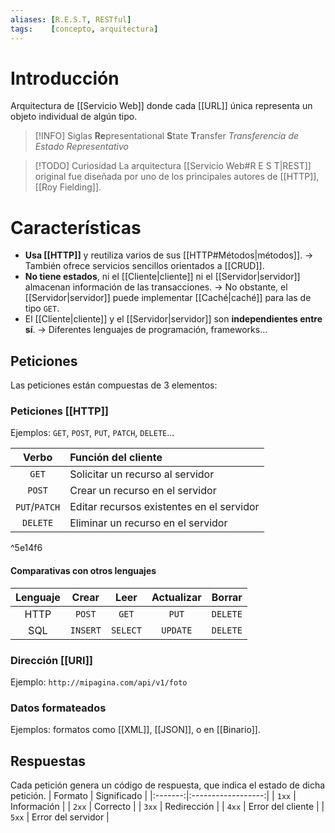 ```yaml
---
aliases: [R.E.S.T, RESTful]
tags:    [concepto, arquitectura]
---
```


# Introducción
Arquitectura de [[Servicio Web]] donde cada [[URL]] única representa un objeto individual de algún tipo.
> [!INFO] Siglas
> **Re**presentational **S**tate **T**ransfer
> *Transferencia de Estado Representativo*

> [!TODO] Curiosidad
> La arquitectura [[Servicio Web#R E S T|REST]] original fue diseñada por uno de los principales autores de [[HTTP]], [[Roy Fielding]].


# Características
- **Usa [[HTTP]]** y reutiliza varios de sus [[HTTP#Métodos|métodos]].
	-> También ofrece servicios sencillos orientados a [[CRUD]].
- **No tiene estados**, ni el [[Cliente|cliente]] ni el [[Servidor|servidor]] almacenan información de las transacciones.
	-> No obstante, el [[Servidor|servidor]] puede implementar [[Caché|caché]] para las de tipo `GET`. 
- El [[Cliente|cliente]] y el [[Servidor|servidor]] son **independientes entre sí**.
	-> Diferentes lenguajes de programación, frameworks...

## Peticiones
Las peticiones están compuestas de 3 elementos:

### Peticiones [[HTTP]]
Ejemplos: `GET`, `POST`, `PUT`, `PATCH`, `DELETE`...

| Verbo           | Función del cliente                        |
|:---------------:|:-------------------------------------------|
| `GET`           | Solicitar un recurso al servidor           |
| `POST`          | Crear un recurso en el servidor            |
| `PUT`/`PATCH`   | Editar recursos existentes en el servidor  |
| `DELETE`        | Eliminar un recurso en el servidor         |
^5e14f6

#### Comparativas con otros lenguajes
| Lenguaje | Crear    | Leer     | Actualizar | Borrar   |
|:--------:|:--------:|:--------:|:----------:|:--------:|
| HTTP     | `POST`   | `GET`    | `PUT`      | `DELETE` |
| SQL      | `INSERT` | `SELECT` | `UPDATE`   | `DELETE` |

### Dirección [[URI]]
Ejemplo: `http://mipagina.com/api/v1/foto`

### Datos formateados
Ejemplos: formatos como [[XML]], [[JSON]], o en [[Binario]].

## Respuestas
Cada petición genera un código de respuesta, que indica el estado de dicha petición.
| Formato | Significado        |
|:-------:|:------------------:|
| `1xx`   | Información        |
| `2xx`   | Correcto           |
| `3xx`   | Redirección        |
| `4xx`   | Error del cliente  |
| `5xx`   | Error del servidor |

